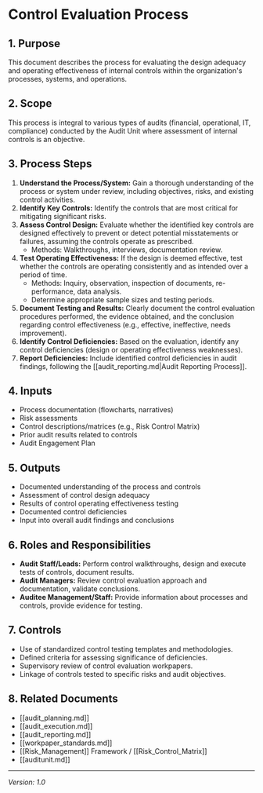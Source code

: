 # Control Evaluation Process

## 1. Purpose
This document describes the process for evaluating the design adequacy and operating effectiveness of internal controls within the organization's processes, systems, and operations.

## 2. Scope
This process is integral to various types of audits (financial, operational, IT, compliance) conducted by the Audit Unit where assessment of internal controls is an objective.

## 3. Process Steps
1.  **Understand the Process/System:** Gain a thorough understanding of the process or system under review, including objectives, risks, and existing control activities.
2.  **Identify Key Controls:** Identify the controls that are most critical for mitigating significant risks.
3.  **Assess Control Design:** Evaluate whether the identified key controls are designed effectively to prevent or detect potential misstatements or failures, assuming the controls operate as prescribed.
    *   Methods: Walkthroughs, interviews, documentation review.
4.  **Test Operating Effectiveness:** If the design is deemed effective, test whether the controls are operating consistently and as intended over a period of time.
    *   Methods: Inquiry, observation, inspection of documents, re-performance, data analysis.
    *   Determine appropriate sample sizes and testing periods.
5.  **Document Testing and Results:** Clearly document the control evaluation procedures performed, the evidence obtained, and the conclusion regarding control effectiveness (e.g., effective, ineffective, needs improvement).
6.  **Identify Control Deficiencies:** Based on the evaluation, identify any control deficiencies (design or operating effectiveness weaknesses).
7.  **Report Deficiencies:** Include identified control deficiencies in audit findings, following the [[audit_reporting.md|Audit Reporting Process]].

## 4. Inputs
- Process documentation (flowcharts, narratives)
- Risk assessments
- Control descriptions/matrices (e.g., Risk Control Matrix)
- Prior audit results related to controls
- Audit Engagement Plan

## 5. Outputs
- Documented understanding of the process and controls
- Assessment of control design adequacy
- Results of control operating effectiveness testing
- Documented control deficiencies
- Input into overall audit findings and conclusions

## 6. Roles and Responsibilities
- **Audit Staff/Leads:** Perform control walkthroughs, design and execute tests of controls, document results.
- **Audit Managers:** Review control evaluation approach and documentation, validate conclusions.
- **Auditee Management/Staff:** Provide information about processes and controls, provide evidence for testing.

## 7. Controls
- Use of standardized control testing templates and methodologies.
- Defined criteria for assessing significance of deficiencies.
- Supervisory review of control evaluation workpapers.
- Linkage of controls tested to specific risks and audit objectives.

## 8. Related Documents
- [[audit_planning.md]]
- [[audit_execution.md]]
- [[audit_reporting.md]]
- [[workpaper_standards.md]]
- [[Risk_Management]] Framework / [[Risk_Control_Matrix]]
- [[auditunit.md]]

---
*Version: 1.0* 